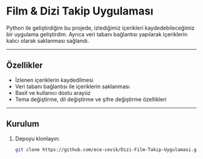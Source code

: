 # Film & Dizi Takip Uygulaması

Python ile geliştirdiğim bu projede, izlediğimiz içerikleri kaydedebileceğimiz bir uygulama geliştirdim. Ayrıca veri tabanı bağlantısı yapılarak içeriklerin kalıcı olarak saklanması sağlandı.

---


## Özellikler

- İzlenen içeriklerin kaydedilmesi
- Veri tabanı bağlantısı ile içeriklerin saklanması
- Basit ve kullanıcı dostu arayüz 
- Tema değiştirme, dil değiştirme ve şifre değiştirme özellikleri

---

## Kurulum

1. Depoyu klonlayın:
   ```bash
   git clone https://github.com/ece-cevik/Dizi-Film-Takip-Uygulamasi.git

